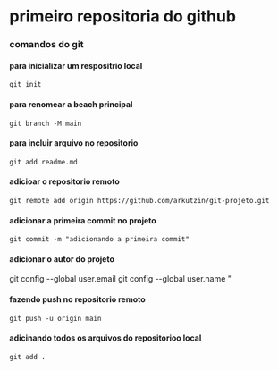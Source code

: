 # primeiro repositoria do github
### comandos do git
#### para inicializar um respositrio local 
`git init`
#### para renomear a beach principal
`git branch -M main`
#### para incluir arquivo no repositorio
`git add readme.md`
#### adicioar o repositorio remoto
`git remote add origin https://github.com/arkutzin/git-projeto.git`
#### adicionar a primeira commit no projeto
`git commit -m "adicionando a primeira commit"`
#### adicionar o autor do projeto
  git config --global user.email 
  git config --global user.name "
  #### fazendo push no repositorio remoto
  `git push -u origin main`
#### adicinando todos os arquivos do repositorioo local
`git add .`